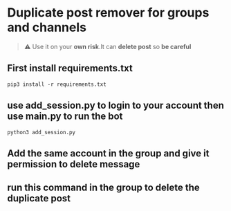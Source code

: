 # Duplicate post remover for groups and channels

> :warning: Use it on your **own risk**.It can **delete post** so **be careful**

## First install requirements.txt

`pip3 install -r requirements.txt`

## use add_session.py to login to your account then use main.py to run the bot

`python3 add_session.py`

## Add the same account in the group and give it permission to delete message

## run this command in the group to delete the duplicate post

